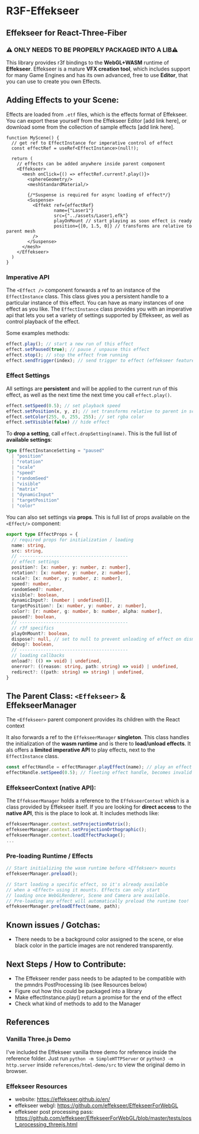 # R3F-Effekseer
## Effekseer for React-Three-Fiber

### ⚠️ ONLY NEEDS TO BE PROPERLY PACKAGED INTO A LIB⚠️


This library provides r3f bindings to the **WebGL+WASM** runtime
of **Effekseer**. Effekseer is a mature **VFX creation tool**,
which includes support for many Game Engines and has its own
advanced, free to use **Editor**, that you can use to create you own Effects.
 
## Adding Effects to your Scene:
Effects are loaded from `.etf` files, which is the effects 
format of Effekseer. You can export these yourself from the 
Effekseer Editor [add link here], or download some from the
collection of sample effects [add link here].

```tsx
function MyScene() {
  // get ref to EffectInstance for imperative control of effect
  const effectRef = useRef<EffectInstance>(null!);

  return (
    // effects can be added anywhere inside parent component
    <Effekseer>
      <mesh onClick={() => effectRef.current?.play()}>
        <sphereGeometry/>
        <meshStandardMaterial/>

        {/*Suspense is required for async loading of effect*/}
        <Suspense> 
          <Effekt ref={effectRef}
                  name={"Laser1"}
                  src={"../assets/Laser1.efk"}
                  playOnMount // start playing as soon effect is ready
                  position={[0, 1.5, 0]} // transforms are relative to parent mesh
          />
        </Suspense>
      </mesh>
    </Effekseer>
  )
}
```

### Imperative API

The `<Effect />` component forwards a ref to an instance of the 
`EffectInstance` class. This class gives you a persistent handle
to a particular instance of this effect. You can have as many instances
of one effect as you like. The `EffectInstance` class provides you
with an imperative api that lets you set a variety of settings supported
by Effekseer, as well as control playback of the effect. 

Some examples methods:
```js
effect.play(); // start a new run of this effect  
effect.setPaused(true); // pause / unpause this effect
effect.stop(); // stop the effect from running
effect.sendTrigger(index); // send trigger to effect (effekseer feature)
```

### Effect Settings
All settings are **persistent** and will be applied to the current
run of this effect, as well as the next time the next time you 
call `effect.play()`.
```js
effect.setSpeed(0.5); // set playback speed
effect.setPosition(x, y, z); // set transforms relative to parent in scene tree
effect.setColor(255, 0, 255, 255); // set rgba color
effect.setVisible(false) // hide effect
```

To **drop a setting**, call `effect.dropSetting(name)`. This is the full 
list of **available settings**:
```ts
type EffectInstanceSetting = "paused"
  | "position"
  | "rotation"
  | "scale"
  | "speed"
  | "randomSeed"
  | "visible"
  | "matrix"
  | "dynamicInput"
  | "targetPosition"
  | "color"
```
You can also set settings via **props**. This is full list of props 
available on the `<Effect/>` component:

```ts
export type EffectProps = {
  // required props for initialization / loading
  name: string,
  src: string,
  // -----------------------------------------
  // effect settings
  position?: [x: number, y: number, z: number],
  rotation?: [x: number, y: number, z: number],
  scale?: [x: number, y: number, z: number],
  speed?: number,
  randomSeed?: number,
  visible?: boolean,
  dynamicInput?: (number | undefined)[],
  targetPosition?: [x: number, y: number, z: number],
  color?: [r: number, g: number, b: number, alpha: number],
  paused?: boolean,
  // -----------------------------------------
  // r3f specifics
  playOnMount?: boolean,
  dispose?: null, // set to null to prevent unloading of effect on dismount
  debug?: boolean,
  // -----------------------------------------
  // loading callbacks
  onload?: (() => void) | undefined,
  onerror?: ((reason: string, path: string) => void) | undefined,
  redirect?: ((path: string) => string) | undefined,
} 

```

## The Parent Class: `<Effekseer>` & EffekseerManager

The `<Effekseer>` parent component provides its children with the React context


It also forwards a ref to the `EffekseerManager` **singleton**.
This class handles the initialization of the **wasm runtime** and is there
to **load/unload effects**. It als offers a **limited imperative API** to play
effects, next to the `EffectInstance` class.
```js
const effectHandle = effectManager.playEffect(name); // play an effect
effectHandle.setSpeed(0.5); // fleeting effect handle, becomes invalid once effect has finished.
```

### EffekseerContext (native API):
The `EffekseerManager` holds a reference to the `EffekseerContext` which
is a class provided by Effekseer itself. If you are looking for **direct
access** to the **native API**, this is the place to look at. It includes methods like:
```js
effekseerManager.context.setProjectionMatrix();
effekseerManager.context.setProjectionOrthographic();
effekseerManager.context.loadEffectPackage();
...
```


### Pre-loading Runtime / Effects

```js
// Start initializing the wasm runtime before <Effekseer> mounts 
effekseerManager.preload();

// Start loading a specific effect, so it's already available
// when a <Effect> using it mounts. Effects can only start
// loading once WebGLRenderer, Scene and Camera are available.
// Pre-loading any effect will automatically preload the runtime too!
effekseerManager.preloadEffect(name, path);
```


## Known issues / Gotchas:
* There needs to be a background color assigned to the scene, or else 
black color in the particle images are not rendered transparently.

## Next Steps / How to Contribute:
* The Effekseer render pass needs to be adapted to be compatible
with the pmndrs PostProcessing lib (see Resources below)
* Figure out how this could be packaged into a library
* Make effectInstance.play() return a promise for the end of the effect
* Check what kind of methods to add to the Manager

## References
### Vanilla Three.js Demo
I've included the Effekseer vanilla three demo for reference inside
the reference folder. 
Just run `python -m SimpleHTTPServer` or 
`python3 -m http.server` inside `references/html-demo/src` to view
the original demo in browser.

### Effekseer Resources
* website: https://effekseer.github.io/en/
* effekseer webgl: https://github.com/effekseer/EffekseerForWebGL
* effekseer post processing pass: https://github.com/effekseer/EffekseerForWebGL/blob/master/tests/post_processing_threejs.html


